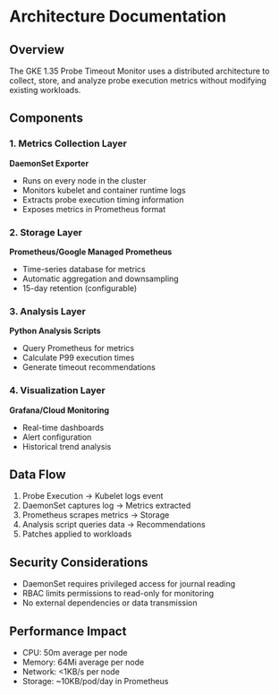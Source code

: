 # Architecture Documentation

## Overview

The GKE 1.35 Probe Timeout Monitor uses a distributed architecture to collect, store, and analyze probe execution metrics without modifying existing workloads.

## Components

### 1. Metrics Collection Layer

**DaemonSet Exporter**
- Runs on every node in the cluster
- Monitors kubelet and container runtime logs
- Extracts probe execution timing information
- Exposes metrics in Prometheus format

### 2. Storage Layer

**Prometheus/Google Managed Prometheus**
- Time-series database for metrics
- Automatic aggregation and downsampling
- 15-day retention (configurable)

### 3. Analysis Layer

**Python Analysis Scripts**
- Query Prometheus for metrics
- Calculate P99 execution times
- Generate timeout recommendations

### 4. Visualization Layer

**Grafana/Cloud Monitoring**
- Real-time dashboards
- Alert configuration
- Historical trend analysis

## Data Flow

1. Probe Execution → Kubelet logs event
2. DaemonSet captures log → Metrics extracted
3. Prometheus scrapes metrics → Storage
4. Analysis script queries data → Recommendations
5. Patches applied to workloads

## Security Considerations

- DaemonSet requires privileged access for journal reading
- RBAC limits permissions to read-only for monitoring
- No external dependencies or data transmission

## Performance Impact

- CPU: 50m average per node
- Memory: 64Mi average per node
- Network: <1KB/s per node
- Storage: ~10KB/pod/day in Prometheus
